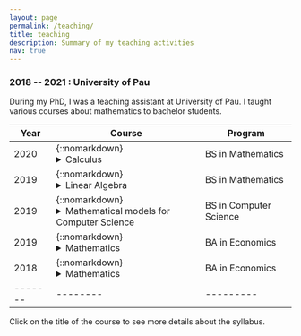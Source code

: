 ```yaml
---
layout: page
permalink: /teaching/
title: teaching
description: Summary of my teaching activities
nav: true
---
```

### 2018 -- 2021 : University of Pau
During my PhD, I was a teaching assistant at University of Pau. I taught various courses about mathematics to bachelor students.



| Year  | Course | Program |
|-------|--------|---------|
| 2020 | {::nomarkdown}<details><summary> Calculus</summary> <ul><li> Sequences </li> <li>Series, convergence</li> <li>Taylor expansions</li><li>Power series</li></ul></details{:/}>| BS in Mathematics |
| 2019 | {::nomarkdown}<details><summary>Linear Algebra</summary> <ul><li>Vector (sub)spaces</li><li>Basis, dimension</li><li>Linear maps, matrices</li></ul>{:/} | BS in Mathematics |
| 2019 | {::nomarkdown}<details><summary>Mathematical models for Computer Science</summary> <ul><li>Logic, propositions</li><li>Quantifiers</li><li>Formulas</li></ul>{:/} | BS in Computer Science |
| 2019 | {::nomarkdown}<details><summary>Mathematics</summary> <ul><li>Linear systems, matrices</li><li>(Partial) Derivatives, extrema</li><li>Integrals</li></ul>{:/} | BA in Economics |
| 2018 | {::nomarkdown}<details><summary>Mathematics</summary> <ul><li>Linear systems, matrices</li><li>(Partial) Derivatives, extrema</li><li>Integrals</li></ul>{:/} | BA in Economics |
|-------|--------|---------|


Click on the title of the course to see more details about the syllabus.

